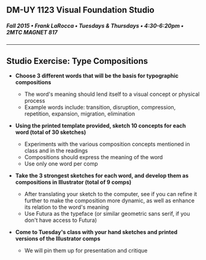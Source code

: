 ## DM-UY 1123 Visual Foundation Studio
##### Fall 2015 • Frank LaRocca • Tuesdays & Thursdays • 4:30-6:20pm • 2MTC MAGNET 817 

---

## Studio Exercise: Type Compositions

* **Choose 3 different words that will be the basis for typographic compositions**
    * The word's meaning should lend itself to a visual concept or physical process
    * Example words include: transition, disruption, compression, repetition, expansion, migration, elimination


* **Using the printed template provided, sketch 10 concepts for each word (total of 30 sketches)**
  * Experiments with the various composition concepts mentioned in class and in the readings
  * Compositions should express the meaning of the word
  * Use only one word per comp


* **Take the 3 strongest sketches for each word, and develop them as compositions in Illustrator (total of 9 comps)**
  * After translating your sketch to the computer, see if you can refine it further to make the composition more dynamic, as well as enhance its relation to the word's meaning 
  * Use Futura as the typeface (or similar geometric sans serif, if you don't have access to Futura)


* **Come to Tuesday's class with your hand sketches and printed versions of the Illustrator comps**
    * We will pin them up for presentation and critique 



